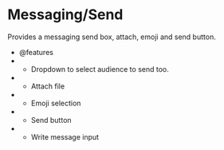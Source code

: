 # Messaging/Send

Provides a messaging send box, attach, emoji and send button.

- @features
- - Dropdown to select audience to send too.
- - Attach file
- - Emoji selection
- - Send button
- - Write message input
